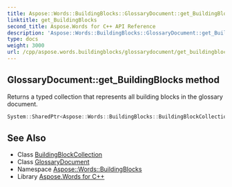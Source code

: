 ```yaml
---
title: Aspose::Words::BuildingBlocks::GlossaryDocument::get_BuildingBlocks method
linktitle: get_BuildingBlocks
second_title: Aspose.Words for C++ API Reference
description: 'Aspose::Words::BuildingBlocks::GlossaryDocument::get_BuildingBlocks method. Returns a typed collection that represents all building blocks in the glossary document in C++.'
type: docs
weight: 3000
url: /cpp/aspose.words.buildingblocks/glossarydocument/get_buildingblocks/
---
```

## GlossaryDocument::get_BuildingBlocks method


Returns a typed collection that represents all building blocks in the glossary document.

```cpp
System::SharedPtr<Aspose::Words::BuildingBlocks::BuildingBlockCollection> Aspose::Words::BuildingBlocks::GlossaryDocument::get_BuildingBlocks()
```

## See Also

* Class [BuildingBlockCollection](../../buildingblockcollection/)
* Class [GlossaryDocument](../)
* Namespace [Aspose::Words::BuildingBlocks](../../)
* Library [Aspose.Words for C++](../../../)
